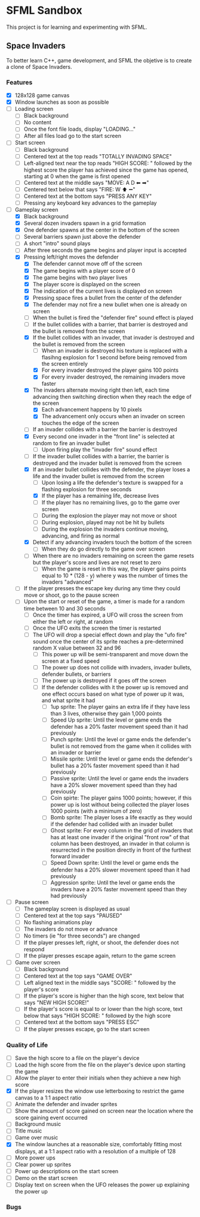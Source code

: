 # SFML Sandbox
This project is for learning and experimenting with SFML.

## Space Invaders
To better learn C++, game development, and SFML the objetive is to create a clone of Space Invaders.

### Features
- [x] 128x128 game canvas
- [x] Window launches as soon as possible
- [ ] Loading screen
  - [ ] Black background
  - [ ] No content
  - [ ] Once the font file loads, display "LOADING..."
  - [ ] After all files load go to the start screen
- [ ] Start screen
  - [ ] Black background
  - [ ] Centered text at the top reads "TOTALLY INVADING SPACE"
  - [ ] Left-aligned text near the top reads "HIGH SCORE: " followed by the highest score the player has achieved since the game has opened, starting at 0 when the game is first opened
  - [ ] Centered text at the middle says "MOVE: A D ⬅ ➡"
  - [ ] Centered text below that says "FIRE: W ⬆ ➖"
  - [ ] Centered text at the bottom says "PRESS ANY KEY"
  - [ ] Pressing any keyboard key advances to the gameplay
- [ ] Gameplay screen
  - [x] Black background
  - [x] Several dozen invaders spawn in a grid formation
  - [x] One defender spawns at the center in the bottom of the screen
  - [ ] Several barriers spawn just above the defender
  - [ ] A short "intro" sound plays
  - [ ] After three seconds the game begins and player input is accepted
  - [x] Pressing left/right moves the defender
    - [x] The defender cannot move off of the screen
    - [x] The game begins with a player score of 0
    - [x] The game begins with two player lives
    - [x] The player score is displayed on the screen
    - [x] The indication of the current lives is displayed on screen
    - [x] Pressing space fires a bullet from the center of the defender
    - [x] The defender may not fire a new bullet when one is already on screen
    - [ ] When the bullet is fired the "defender fire" sound effect is played
    - [ ] If the bullet collides with a barrier, that barrier is destroyed and the bullet is removed from the screen
    - [x] If the bullet collides with an invader, that invader is destroyed and the bullet is removed from the screen
      - [ ] When an invader is destroyed his texture is replaced with a flasihng explosion for 1 second before being removed from the screen entirely
      - [x] For every invader destroyed the player gains 100 points
      - [x] For every invader destroyed, the remaining invaders move faster
    - [x] The invaders alternate moving right then left, each time advancing then switching direction when they reach the edge of the screen
      - [x] Each advancement happens by 10 pixels
      - [x] The advancement only occurs when an invader on screen touches the edge of the screen
    - [ ] If an invader collides with a barrier the barrier is destroyed
    - [x] Every second one invader in the "front line" is selected at random to fire an invader bullet 
      - [ ] Upon firing play the "invader fire" sound effect
    - [ ] If the invader bullet collides with a barrier, the barrier is destroyed and the invader bullet is removed from the screen
    - [x] If an invader bullet collides with the defender, the player loses a life and the invader bullet is removed from the screen
      - [ ] Upon losing a life the defender's texture is swapped for a flashing explosion for three seconds
      - [x] If the player has a remaining life, decrease lives
      - [ ] If the player has no remaining lives, go to the game over screen
      - [ ] During the explosion the player may not move or shoot
      - [ ] During explosion, played may not be hit by bullets
      - [ ] During the explosion the invaders continue moving, advancing, and firing as normal
    - [x] Detect if any advancing invaders touch the bottom of the screen
      - [ ] When they do go directly to the game over screen
    - [ ] When there are no invaders remaining on screen the game resets but the player's score and lives are not reset to zero
      - [ ] When the game is reset in this way, the player gains points equal to 10 * (128 - y) where y was the number of times the invaders "advanced"
  - [ ] If the player presses the escape key during any time they could move or shoot, go to the pause screen
  - [ ] Upon the start or reset of the game, a timer is made for a random time between 10 and 30 seconds
    - [ ] Once the timer has expired, a UFO will cross the screen from either the left or right, at random
    - [ ] Once the UFO exits the screen the timer is restarted
    - [ ] The UFO will drop a special effect down and play the "ufo fire" sound once the center of its sprite reaches a pre-determined random X value between 32 and 96
      - [ ] This power up will be semi-transparent and move down the screen at a fixed speed
      - [ ] The power up does not collide with invaders, invader bullets, defender bullets, or barriers
      - [ ] The power up is destroyed if it goes off the screen
      - [ ] If the defender collides with it the power up is removed and one effect occurs based on what type of power up it was, and what sprite it had
        - [ ] 1up sprite: The player gains an extra life if they have less than 3 lives, otherwise they gain 1,000 points
        - [ ] Speed Up sprite: Until the level or game ends the defender has a 20% faster movement speed than it had previously
        - [ ] Punch sprite: Until the level or game ends the defender's bullet is not removed from the game when it collides with an invader or barrier
        - [ ] Missile sprite: Until the level or game ends the defender's bullet has a 20% faster movement speed than it had previously
        - [ ] Passive sprite: Until the level or game ends the invaders have a 20% slower movement speed than they had previously
        - [ ] Coin spirte: The player gains 1000 points; however, if this power up is lost without being collected the player loses 1000 points (with a minimum of zero)
        - [ ] Bomb sprite: The player loses a life exactly as they would if the defender had collided with an invader bullet
        - [ ] Ghost sprite: For every column in the grid of invaders that has at least one invader if the original "front row" of that column has been destroyed, an invader in that column is resurrected in the position directly in front of the furthest forward invader
        - [ ] Speed Down sprite: Until the level or game ends the defender has a 20% slower movement speed than it had previously
        - [ ] Aggression sprite: Until the level or game ends the invaders have a 20% faster movement speed than they had previously
- [ ] Pause screen
  - [ ] The gameplay screen is displayed as usual
  - [ ] Centered text at the top says "PAUSED"
  - [ ] No flashing animations play
  - [ ] The invaders do not move or advance
  - [ ] No timers (ie "for three seconds") are changed
  - [ ] If the player presses left, right, or shoot, the defender does not respond
  - [ ] If the player presses escape again, return to the game screen
- [ ] Game over screen
  - [ ] Black background
  - [ ] Centered text at the top says "GAME OVER"
  - [ ] Left aligned text in the middle says "SCORE: " followed by the player's score
  - [ ] If the player's score is higher than the high score, text below that says "NEW HIGH SCORE!"
  - [ ] If the player's score is equal to or lower than the high score, text below that says "HIGH SCORE: " followed by the high score
  - [ ] Centered text at the bottom says "PRESS ESC"
  - [ ] If the player presses escape, go to the start screen

### Quality of Life
- [ ] Save the high score to a file on the player's device
- [ ] Load the high score from the file on the player's device upon starting the game
- [ ] Allow the player to enter their initials when they achieve a new high score
- [x] If the player resizes the window use letterboxing to restrict the game canvas to a 1:1 aspect ratio
- [ ] Animate the defender and invader sprites
- [ ] Show the amount of score gained on screen near the location where the score gaining event occurred
- [ ] Background music
- [ ] Title music
- [ ] Game over music
- [x] The window launches at a reasonable size, comfortably fitting most displays, at a 1:1 aspect ratio with a resolution of a multiple of 128
- [ ] More power ups
- [ ] Clear power up sprites
- [ ] Power up descriptions on the start screen
- [ ] Demo on the start screen
- [ ] Display text on screen when the UFO releases the power up explaining the power up

### Bugs
